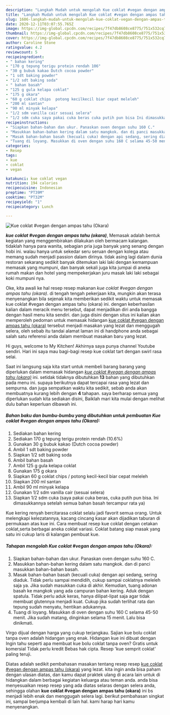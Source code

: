 ```yaml
---
description: "Langkah Mudah untuk mengolah Kue coklat #vegan dengan ampas tahu (Okara) Lezat"
title: "Langkah Mudah untuk mengolah Kue coklat #vegan dengan ampas tahu (Okara) Lezat"
slug: 1606-langkah-mudah-untuk-mengolah-kue-coklat-vegan-dengan-ampas-tahu-okara-lezat
date: 2020-12-11T03:07:55.765Z
image: https://img-global.cpcdn.com/recipes/7f47db8608ce8775/751x532cq70/kue-coklat-vegan-dengan-ampas-tahu-okara-foto-resep-utama.jpg
thumbnail: https://img-global.cpcdn.com/recipes/7f47db8608ce8775/751x532cq70/kue-coklat-vegan-dengan-ampas-tahu-okara-foto-resep-utama.jpg
cover: https://img-global.cpcdn.com/recipes/7f47db8608ce8775/751x532cq70/kue-coklat-vegan-dengan-ampas-tahu-okara-foto-resep-utama.jpg
author: Caroline Stone
ratingvalue: 4.2
reviewcount: 5
recipeingredient:
- " bahan kering"
- "170 g tepung terigu protein rendah 106"
- "30 g bubuk kakao Dutch cocoa powder"
- "1 sdt baking powder"
- "1/2 sdt baking soda"
- " bahan basah"
- "125 g gula kelapa coklat"
- "175 g okara"
- "60 g coklat chips  potong kecilkecil biar cepat meleleh"
- "200 ml santan"
- "90 ml minyak kelapa"
- "1/2 sdm vanilla cair sesuai selera"
- "1/2 sdm cuka saya pakai cuka beras cuka putih pun bisa Ini dimasukkannya setelah semua bahan basah tercampur rata ya"
recipeinstructions:
- "Siapkan bahan-bahan dan ukur. Panaskan oven dengan suhu 160 C."
- "Masukkan bahan-bahan kering dalam satu mangkok. dan di panci masukkan bahan-bahan basah."
- "Masak bahan-bahan basah (kecuali cuka) dengan api sedang, sering diaduk. Tidak perlu sampai mendidih, cukup sampai coklatnya meleleh saja ya. Jika sudah masukkan cuka di akhir. Kemudian, tuang adonan basah ke mangkok yang ada campuran bahan kering. Aduk dengan spatula. Tidak perlu aduk keras, hanya dilipat-lipat saja agar tidak membuat glutennya menjadi kuat. Cukup jika sudah terlihat rata dan tepung sudah menyatu, hentikan adukannya."
- "Tuang di loyang. Masukkan di oven dengan suhu 160 C selama 45-50 menit. Jika sudah matang, dinginkan selama 15 menit. Lalu bisa dinikmati."
categories:
- Resep
tags:
- kue
- coklat
- vegan

katakunci: kue coklat vegan 
nutrition: 194 calories
recipecuisine: Indonesian
preptime: "PT39M"
cooktime: "PT32M"
recipeyield: "1"
recipecategory: Lunch

---
```



![Kue coklat #vegan dengan ampas tahu (Okara)](https://img-global.cpcdn.com/recipes/7f47db8608ce8775/751x532cq70/kue-coklat-vegan-dengan-ampas-tahu-okara-foto-resep-utama.jpg)

<b><i>kue coklat #vegan dengan ampas tahu (okara)</i></b>, Memasak adalah bentuk kegiatan yang menggembirakan dilakukan oleh bermacam kalangan. tidaklah hanya para wanita, sebagian pria juga banyak yang senang dengan hobi ini. walau hanya untuk sekedar seru seruan dengan kolega atau memang sudah menjadi passion dalam dirinya. tidak asing lagi dalam dunia restoran sekarang sedikit banyak ditemukan laki laki dengan kemampuan memasak yang mumpuni, dan banyak sekali juga kita jumpai di aneka rumah makan dan hotel yang mempekerjakan juru masak laki laki sebagai koki mumpuni nya.

Oke, kita awali ke hal resep resep makanan <i>kue coklat #vegan dengan ampas tahu (okara)</i>. di tengah tengah pekerjaan kita, mungkin akan terasa menyenangkan bila sejenak kita memberikan sedikit waktu untuk memasak kue coklat #vegan dengan ampas tahu (okara) ini. dengan keberhasilan kalian dalam meracik menu tersebut, dapat menjadikan diri anda bangga dengan hasil menu kita sendiri. dan juga disini dengan situs ini kalian akan memperoleh pedoman untuk memasak hidangan <u>kue coklat #vegan dengan ampas tahu (okara)</u> tersebut menjadi masakan yang lezat dan menggugah selera, oleh sebab itu tandai alamat laman ini di handphone anda sebagai salah satu referensi anda dalam membuat masakan baru yang lezat.

Hi guys, welcome to My Kitchen! Akhirnya saya punya channel Youtube sendiri. Hari ini saya mau bagi-bagi resep kue coklat tart dengan swirl rasa selai.


Saat ini langsung saja kita start untuk membeli barang barang yang diperlukan dalam memasak hidangan <u><i>kue coklat #vegan dengan ampas tahu (okara)</i></u> ini. setidak tidaknya dibutuhkan <b>13</b> bahan yang dibutuhkan pada menu ini. supaya berikutnya dapat tercapai rasa yang lezat dan sempurna. dan juga sempatkan waktu kita sedikit, sebab anda akan membuatnya kurang lebih dengan <b>4</b> tahapan. saya berharap semua yang diperlukan sudah kita sediakan disini, Baiklah mari kita mulai dengan melihat dulu bahan keperluan dibawah ini.

<!--inarticleads1-->

##### Bahan baku dan bumbu-bumbu yang dibutuhkan untuk pembuatan Kue coklat #vegan dengan ampas tahu (Okara):

1. Sediakan  bahan kering
1. Sediakan 170 g tepung terigu protein rendah (10.6%)
1. Gunakan 30 g bubuk kakao (Dutch cocoa powder)
1. Ambil 1 sdt baking powder
1. Siapkan 1/2 sdt baking soda
1. Ambil  bahan basah
1. Ambil 125 g gula kelapa coklat
1. Gunakan 175 g okara
1. Siapkan 60 g coklat chips / potong kecil-kecil biar cepat meleleh
1. Siapkan 200 ml santan
1. Ambil 90 ml minyak kelapa
1. Gunakan 1/2 sdm vanilla cair (sesuai selera)
1. Siapkan 1/2 sdm cuka (saya pakai cuka beras, cuka putih pun bisa. Ini dimasukkannya setelah semua bahan basah tercampur rata ya)


Kue kering renyah bercitarasa coklat selalu jadi favorit semua orang. Untuk melengkapi kelezatannya, kacang cincang kasar akan dijadikan taburan di permukaan atas kue ini. Cara membuat resep kue coklat dengan cetakan coklat,serta berbagai aneka coklat variasi. Coklat batang siap masak yang satu ini cukup laris di kalangan pembuat kue. 

<!--inarticleads2-->

##### Tahapan mengolah Kue coklat #vegan dengan ampas tahu (Okara):

1. Siapkan bahan-bahan dan ukur. Panaskan oven dengan suhu 160 C.
1. Masukkan bahan-bahan kering dalam satu mangkok. dan di panci masukkan bahan-bahan basah.
1. Masak bahan-bahan basah (kecuali cuka) dengan api sedang, sering diaduk. Tidak perlu sampai mendidih, cukup sampai coklatnya meleleh saja ya. Jika sudah masukkan cuka di akhir. Kemudian, tuang adonan basah ke mangkok yang ada campuran bahan kering. Aduk dengan spatula. Tidak perlu aduk keras, hanya dilipat-lipat saja agar tidak membuat glutennya menjadi kuat. Cukup jika sudah terlihat rata dan tepung sudah menyatu, hentikan adukannya.
1. Tuang di loyang. Masukkan di oven dengan suhu 160 C selama 45-50 menit. Jika sudah matang, dinginkan selama 15 menit. Lalu bisa dinikmati.


Virgo dijual dengan harga yang cukup terjangkau. Sajian kue bolu coklat tanpa oven adalah hidangan yang enak. Hidangan kue ini dibuat dengan Ingin tahu seperti apa membuat kue bolu coklat tanpa oven? Gratis untuk komersial Tidak perlu kredit Bebas hak cipta. Resep &#39;kue semprit coklat&#39; paling teruji. 

Diatas adalah sedikit pembahasan masakan tentang resep resep <u>kue coklat #vegan dengan ampas tahu (okara)</u> yang lezat. kita ingin anda bisa paham dengan ulasan diatas, dan kamu dapat praktek ulang di acara lain untuk di hidangkan dalam berbagai kegiatan keluarga atau teman anda. anda bisa menyesuaikan resep resep yang ada diatas selaras dengan selera anda, sehingga olahan <b>kue coklat #vegan dengan ampas tahu (okara)</b> ini bs menjadi lebih enak dan menggugah selera lagi. berikut pembahasan singkat ini, sampai berjumpa kembali di lain hal. kami harap hari kamu menyenangkan.
